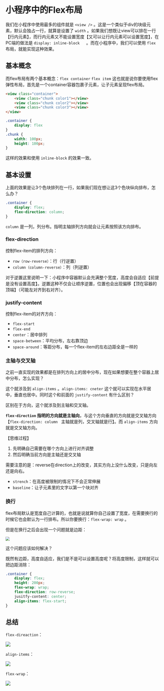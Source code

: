 # 小程序中的Flex布局

我们在小程序中使用最多的组件就是 `<view />` 。这是一个类似于div的块级元素，默认会独占一行，就算是设置了 `width` 。如果我们想既让view可以排在一行【行内元素】，而行内元素又不能设置宽度【又可以让行内元素可以设置宽度】，在PC端的做法是 `display: inline-block	`。而在小程序中，我们可以使用 `flex` 布局，就能实现这种效果。

## 基本概念

而flex布局有两个基本概念：`flex container`   `flex item`  这也就是说你要使用flex弹性布局，首先是一个container容器包裹子元素，让子元素呈现flex布局。

```html
<view class="container">
    <view class="chunk color1"></view>
    <view class="chunk color2"></view>
    <view class="chunk color3"></view>
</view>
```

```css
.container {
    display: flex
}
.chunk {
    width: 100px;
    height: 100px;
}
```

这样的效果和使用 `inline-block` 的效果一致。

## 基本设置

上面的效果是让3个色块排列在一行，如果我们现在想让这3个色块纵向排布，怎么办？

```css
.container {
    display: flex;
    flex-direction: column; 
}
```

`column` 是一列，列分布。指明主轴排列方向就会让元素按照该方向排布。

### flex-direction

控制flex-item的排列方向：

- `row（row-reverse）`：行（行逆置）
- `column（column-reverse）`：列（列逆置）

对于逆置这里说明一下：小程序中容器默认会充满整个宽度，高度会自适应【前提是没有设置高度】。逆置这种不仅会让顺序逆置，位置也会出现偏移【顶在容器的顶端】（可能左对齐到右对齐）。

### justify-content

控制flex-item的对齐方向：

- `flex-start`
- `flex-end`
- `center`：居中排列
- `space-between`：平均分布，左右靠顶边
- `space-around`：等距分布，每一个flex-item的左右边距全是一样的

### 主轴与交叉轴

之前一直实现的效果都是在排列方向上的居中分布，现在如果想要在整个容器上居中分布，怎么实现？

这个就涉及到 `align-items` 。`align-items: cneter` 这个就可以实现在水平居中，垂直也居中。同时这个和前面的 `justify-content` 有什么区别？

区别在于方向，这个就涉及到主轴和交叉轴。

**`flex-direction` 指明的方向就是主轴向**，与这个方向垂直的方向就是交叉轴方向【`flex-direction: column ` 主轴就是列，交叉轴就是行】。而 `align-items` 方向就是交叉轴方向。

【思维过程】

1. 先明确自己需要在哪个方向上进行对齐调整
2. 然后明确当前方向是主轴还是交叉轴

需要注意的是：reverse在direction上的改变，其实方向上没什么改变，只是向左还是向右。

- `strench`：在高度被限制的情况下不会正常伸展
- `baseline`：让子元素里的文字以第一个块对齐

### 换行

flex布局默认是宽度自己计算的，也就是说就算你自己设置了宽度，在需要换行的时候它也会默认为一行排布。所以你要换行：`flex-wrap: wrap`  。

但是在换行之后会出现一个问题就是边距：

<img src="https://raw.githubusercontent.com/hanxuanliang/PicGo/master/flex%E4%B8%AD%E7%9A%84%E6%8D%A2%E8%A1%8C%E6%9C%89%E8%BE%B9%E8%B7%9D.jpg" style="zoom:80%;" />

这个问题应该如何解决？

既然有边距，高度自适应，我们是不是可以设置高度呢？将高度限制，这样就可以把边距消除：

```css
.container {
    display: flex;
    height: 200px;
    flex-wrap: wrap;
    flex-direction: row-reverse;
    jusitfy-content: center;
    align-items: flex-start;
}
```

## 总结

`flex-direaction`：

![](https://raw.githubusercontent.com/hanxuanliang/PicGo/master/flex%E4%B8%AD%E7%9A%84justify-content.jpg)

`align-items`：

![](https://raw.githubusercontent.com/hanxuanliang/PicGo/master/flex%E4%B8%AD%E7%9A%84align-items.jpg)

`flex-wrap`：

![](https://raw.githubusercontent.com/hanxuanliang/PicGo/master/flex%E4%B8%AD%E7%9A%84flex-wrap.jpg)


